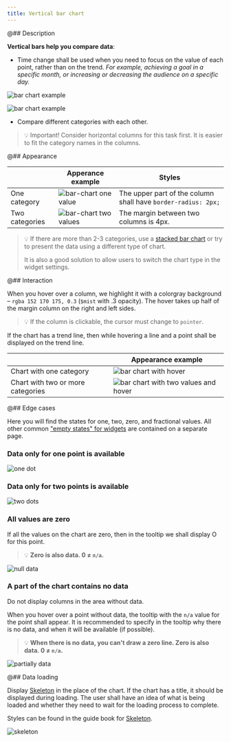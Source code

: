 ```yaml
---
title: Vertical bar chart
---
```


@## Description

**Vertical bars help you compare data**:

- Time change shall be used when you need to focus on the value of each point, rather than on the trend. _For example, achieving a goal in a specific month, or increasing or decreasing the audience on a specific day._

![bar chart example](/data-display/bar-chart/static/example-2.png)

![bar chart example](/data-display/bar-chart/static/example-3.png)

- Compare different categories with each other.

> 💡 Important! Consider horizontal columns for this task first. It is easier to fit the category names in the columns.

@## Appearance

|                | Apperance example                                                       | Styles                                                        |
| -------------- | ----------------------------------------------------------------------- | ------------------------------------------------------------- |
| One category   | ![bar-chart one value](/data-display/bar-chart/static/bar-chart.png)    | The upper part of the column shall have `border-radius: 2px;` |
| Two categories | ![bar-chart two values](/data-display/bar-chart/static/bar-chart-2.png) | The margin between two columns is 4px.                        |

> 💡 If there are more than 2-3 categories, use a [stacked bar chart](/data-display/stacked-bar-chart/) or try to present the data using a different type of chart.
>
> It is also a good solution to allow users to switch the chart type in the widget settings.

@## Interaction

When you hover over a column, we highlight it with a colorgray background – `rgba 152 170 175, 0.3` (`$mist` with .3 opacity). The hover takes up half of the margin column on the right and left sides.

> 💡 If the column is clickable, the cursor must change to `pointer`.

If the chart has a trend line, then while hovering a line and a point shall be displayed on the trend line.

|                                   | Appearance example                                                                           |
| --------------------------------- | -------------------------------------------------------------------------------------------- |
| Chart with one category           | ![bar chart with hover](/data-display/bar-chart/static/bar-chart-hover.png)                  |
| Chart with two or more categories | ![bar chart with two values and hover](/data-display/bar-chart/static/bar-chart-2-hover.png) |

@## Edge cases

Here you will find the states for one, two, zero, and fractional values. All other common ["empty states" for widgets](/components/widget-empty/) are contained on a separate page.

### Data only for one point is available

![one dot](/data-display/bar-chart/static/one-dot.png)

### Data only for two points is available

![two dots](/data-display/bar-chart/static/two-dots.png)

### All values are zero

If all the values on the chart are zero, then in the tooltip we shall display O for this point.

> 💡 **Zero is also data. 0 ≠ `n/a`.**

![null data](/data-display/bar-chart/static/null.png)

### A part of the chart contains no data

Do not display columns in the area without data.

When you hover over a point without data, the tooltip with the `n/a` value for the point shall appear. It is recommended to specify in the tooltip why there is no data, and when it will be available (if possible).

> 💡 **When there is no data, you can't draw a zero line. Zero is also data. 0 ≠ `n/a`.**

![partially data](/data-display/bar-chart/static/partially-trash.png)

@## Data loading

Display [Skeleton](http://i.semrush.com/components/skeleton/) in the place of the chart. If the chart has a title, it should be displayed during loading. The user shall have an idea of what is being loaded and whether they need to wait for the loading process to complete.

Styles can be found in the guide book for [Skeleton](http://i.semrush.com/components/skeleton/).

![skeleton](/data-display/bar-chart/static/skeleton.png)
